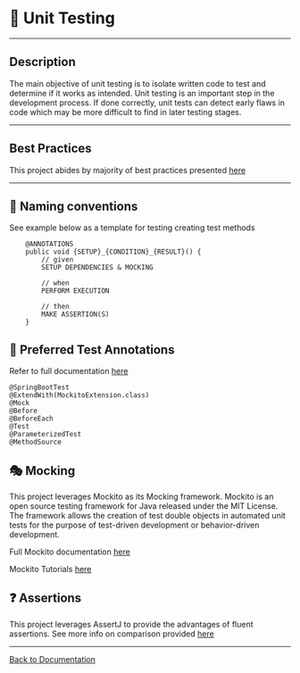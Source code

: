 # 🧪 Unit Testing

___

## Description

The main objective of unit testing is to isolate written code to test and determine if it works as intended. Unit testing 
is an important step in the development process. If done correctly, unit tests can detect early flaws in code which may 
be more difficult to find in later testing stages.

___

## Best Practices

This project abides by majority of best practices presented [here](https://www.baeldung.com/java-unit-testing-best-practices)

___

## 📖 Naming conventions

See example below as a template for testing creating test methods

```
    @ANNOTATIONS
    public void {SETUP}_{CONDITION}_{RESULT}() {
        // given
        SETUP DEPENDENCIES & MOCKING

        // when
        PERFORM EXECUTION

        // then
        MAKE ASSERTION(S)
    }
```

## 📝 Preferred Test Annotations

Refer to full documentation [here](https://junit.org/junit5/docs/current/user-guide/#writing-tests-annotations)

```
@SpringBootTest
@ExtendWith(MockitoExtension.class)
@Mock
@Before
@BeforeEach
@Test
@ParameterizedTest
@MethodSource
```

## 🎭 Mocking

This project leverages Mockito as its Mocking framework. Mockito is an open source testing framework for Java released 
under the MIT License. The framework allows the creation of test double objects in automated unit tests for the purpose 
of test-driven development or behavior-driven development.

Full Mockito documentation [here](https://javadoc.io/doc/org.mockito/mockito-core/5.7.0/org/mockito/Mockito.html)

Mockito Tutorials [here](https://www.baeldung.com/mockito-series)

## ❓ Assertions

This project leverages AssertJ to provide the advantages of fluent assertions. See more info on comparison provided 
[here](https://medium.com/nerd-for-tech/junit-vs-assertj-choosing-the-right-testing-framework-for-your-java-project-84d2664736dc)


___

[Back to Documentation](../README.md)